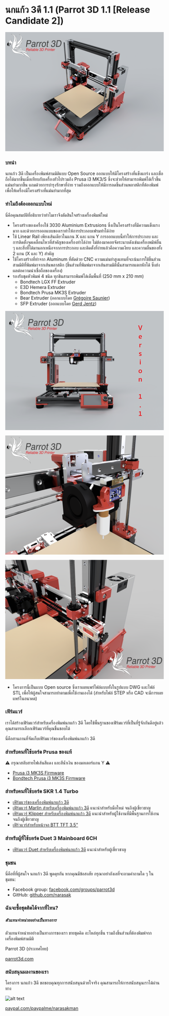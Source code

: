 # นกแก้ว 3ดี 1.1 (Parrot 3D 1.1 [Release Candidate 2])
![Parrot 3D Basic Kit](https://github.com/narasak/parrot_3d/blob/dev/img/parrot_3d_v1_1.png?raw=true)

### บทนำ
นกแก้ว 3ดี เป็นเครื่องพิมพ์สามมิติแบบ Open Source ออกแบบให้มีโครงสร้างที่แข็งแกร่ง และเชื่อถือได้มากขึ้นเมื่อเทียบกับเครื่องทัวไปรวมถึง Prusa i3 MK3/S ซึ่งจะช่วยให้สามารถพิมพ์ได้เร็วขึ้น แม่นยำมากขึ้น แถมด้วยการบำรุงรักษาที่ง่าย รวมถึงออกแบบให้มีการลดชิ้นส่วนพลาสติกที่ต้องพิมพ์เพื่อให้เครื่องมีโครงสร้างที่แม่นยำมากที่สุด

### ทำไมถึงต้องออกแบบใหม่
นี่คือคุณสมบัติที่อธิบายว่าทำไมเราจึงตัดสินใจสร้างเครื่องพิมพ์ใหม่

* โครงสร้างของเครื่องใช้ 3030 Aluminium Extrusions ซึ่งเป็นโครงสร้างที่มีความแข็งแรงมาก และด้วยการออกแบบของเราทำให้การประกอบเฟรมทำได้ง่าย
* ใช้ Linear Rail เพียงเส้นเดียวในแกน X และ แกน Y การออกแบบนี้ทำให้การประกอบ และการติดตั้งจุดเคลื่อนไหวที่สำคัญของเครื่องทำได้ง่าย ไม่ต้องมาคอยจัดระนาบดังเช่นเครื่องพมิพ์อื่น ๆ และสิ่งที่ได้มานอกเหนือจากการประกอบ และติดตั้งที่ง่ายแล้วคือความเงียบ และความลื่นของทั้ง 2 แกน (X และ Y) สำคัญ
* ใช้โครงสร้างที่ทำจาก Aluminum ที่ตัดด้วย CNC ความแม่นยำสูงแทนที่จะเน้นการใช้ชิ้นส่วนสามมิติที่พิมพ์มาจากเส้นพลาสติก (ชิ้นส่วนที่พิมพ์มาจากเส้นสามมิตินั้นสามารถแตกหักได้ ซึ่งส่งผลต่อความน่าเชื่อถือของเครื่อง)
* รองรับชุดหัวพิมพ์ 4 ชนิด ทุกชินสามารถพิมพ์ได้เต็มพื้นที่ (250 mm x 210 mm)
    * Bondtech LGX FF Extruder
    * E3D Hemera Extruder
    * Bondtech Prusa MK3S Extruder
    * Bear Extruder (ออกแบบโดย [Grégoire Saunier](https://github.com/gregsaun/bear_extruder_and_x_axis))
    * SFP Extruder (ออกแบบโดย [Gerd Jentz](https://github.com/gerdj/RedBear/tree/master/SFP_Extruder?fbclid=IwAR3Uj-65sifwO2yWpbCwoKYdIusArH3cBH_lzmMJN2WZawB7Bh3vTl2CO8A))

![Parrot 3D Front](https://github.com/narasak/parrot_3d/blob/dev/img/parrot_3d_v1_1_front.png)

![Parrot 3D LGX Extruder](https://github.com/narasak/parrot_3d/blob/dev/img/parrot_3d_v1_1_lgx.png)

![Parrot 3D X-Axis](https://github.com/narasak/parrot_3d/blob/dev/img/parrot_3d_v1_1_idler.png)
* โครงการนี้เป็นแบบ Open source ซึ่งเราเผยแพร่ไฟล์แบบทั้งในรูปแบบ DWG และไฟล์ STL เพื่อให้ผู้สนใจสามารถทำตามเพื่อใช้งานเองได้ (สำหรับไฟล์ STEP หรือ CAD จะมีการเผยแพร่ในอนาคต)

### เฟิร์มแวร์
เราได้สร้างเฟิร์มแวร์สำหรับเครื่องพิมพ์นกแก้ว 3ดี โดยใช้พื้นฐานของเฟิร์มแวร์ที่เป็นที่รู้จักกันดีอยู่แล้ว คุณสามารถเลือกเฟิร์มแวร์ที่คุณชื่นชอบได้

นี่คือสานถานที่จัดเก็บเฟิร์มแวร์ของเครื่องพิมพ์นกแก้ว 3ดี

### สำหรับคนที่ใช้บอร์ด Prusa ของแท้ 
⚠️ กรุณาสลับสายไฟเส้นสีแดง และสีน้ำเงิน ของมอเตอร์แกน Y ⚠️
* [Prusa i3 MK3S Firmware](https://www.prusa3d.com/drivers)
* [Bondtech Prusa i3 MK3S Firmware](https://www.bondtech.se/en/knowledge-base/firmware-updates-for-prusa-i3)

### สำหรับคนที่ใช้บอร์ด SKR 1.4 Turbo
* [เฟิร์มแวร์ของเครื่องพิมพ์นกแก้ว 3ดี](https://github.com/narasak/parrot_3d_firmware)
* [เฟิร์มแวร์ Marlin สำหรับเครื่องพิมพ์นกแก้ว 3ดี](https://github.com/narasak/parrot_3d_firmware) แนะนำสำหรับมือใหม่ จนถึงผู้เชี่ยวชาญ
* [เฟิร์มแวร์ Klipper สำหรับเครื่องพิมพ์นกแก้ว 3ดี](https://github.com/narasak/parrot_3d_klipper_firmware) แนะนำสำหรับผู้ใช้งานที่มีพื้นฐานการใช้งาน จนถึงผู้เชี่ยวชาญ
* [เฟิร์วแวร์สำหรับหน้าจอ BTT TFT 3.5"](https://github.com/narasak/parrot_3d_tft35_firmware)

### สำหรับผู้ที่ใช้บอร์ด Duet 3 Mainboard 6CH
* [เฟิร์มแวร์ Duet สำหรับเครื่องพิมพ์นกแก้ว 3ดี](https://github.com/narasak/parrot_3d_duet_firmware) แนะนำสำหรับผู้เชี่ยวชาญ

### ชุมชน
นี่คือที่ที่ผู้สนใจ นกแก้ว 3ดี พูดคุยกัน หากคุณมีข้อสงสัย กรุณาอย่าลังเลที่จะถามคำถามใด ๆ ในชุมชน:
* Facebook group: [facebook.com/groups/parrot3d](https://www.facebook.com/groups/parrot3d)
* GitHub: [github.com/narasak](https://github.com/narasak)

### ฉันจะซื้อชุดคิดได้จากที่ไหน?
##### ตัวแทนจำหน่ายอย่างเป็นทางการ

ตัวแทนจำหน่ายอย่างเป็นทางการของเรา ขายชุดคิด อะไหล่ทุกชิ้น รวมถึงชิ้นส่วนที่ต้องพิมพ์จากเครื่องพิมพ์สามมิติ

Parrot 3D (ประเทศไทย)
 
[parrot3d.com](https://www.parrot3d.com)

### สนับสนุนผลงานของเรา

โครงการ นกแก้ว 3ดี ขอขอบคุณทุกการสนับสนุนด้วยใจจริง คุณสามารถให้การสนับสนุนเราได้ผ่านทาง


![alt text](https://www.paypalobjects.com/webstatic/mktg/logo/pp_cc_mark_111x69.jpg "PayPal Logo")

[paypal.com/paypalme/narasakman](https://www.paypal.com/paypalme/narasakman)
